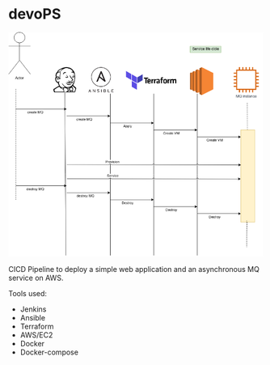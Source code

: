 # devoPS

![Diagram](https://github.com/spothound/cicd_example/blob/main/diagram.png?raw=true)

CICD Pipeline to deploy a simple web application and an asynchronous MQ service on AWS.

Tools used:
- Jenkins
- Ansible
- Terraform
- AWS/EC2
- Docker
- Docker-compose
